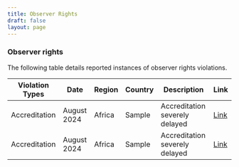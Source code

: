 ```yaml
---
title: Observer Rights
draft: false
layout: page
---
```


<h3>Observer rights</h3>

The following table details reported instances of observer rights violations.

<table id="obs_rights_table">
  <thead>
  <tr>
    <th>Violation Types</th>
    <th>Date</th>
    <th>Region</th>
    <th>Country</th>
    <th>Description</th>
    <th>Link</th>
  </tr>
  </thead>
 <tbody>
 <tr>
   <td>Accreditation</td>
   <td>August 2024</td>
   <td>Africa</td>
   <td>Sample</td>
   <td>Accreditation severely delayed</td>
   <td><a href="https://www.reuters.com">Link</a></td>
  </tr>
 <tr>
   <td>Accreditation</td>
   <td>August 2024</td>
   <td>Africa</td>
   <td>Sample</td>
   <td>Accreditation severely delayed</td>
   <td><a href="https://www.reuters.com">Link</a></td>
  </tr>
  </tbody>
</table>
